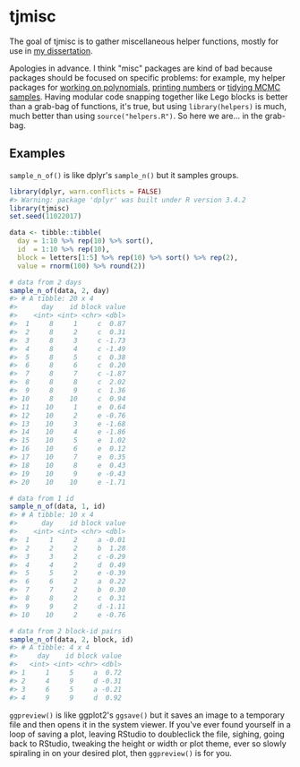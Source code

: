 
<!-- README.md is generated from README.Rmd. Please edit that file -->
tjmisc
======

The goal of tjmisc is to gather miscellaneous helper functions, mostly for use in [my dissertation](https://github.com/tjmahr/dissertation).

Apologies in advance. I think "misc" packages are kind of bad because packages should be focused on specific problems: for example, my helper packages for [working on polynomials](https://github.com/tjmahr/polypoly), [printing numbers](https://github.com/tjmahr/printy) or [tidying MCMC samples](https://github.com/tjmahr/tristan). Having modular code snapping together like Lego blocks is better than a grab-bag of functions, it's true, but using `library(helpers)` is much, much better than using `source("helpers.R")`. So here we are... in the grab-bag.

Examples
--------

`sample_n_of()` is like dplyr's `sample_n()` but it samples groups.

``` r
library(dplyr, warn.conflicts = FALSE)
#> Warning: package 'dplyr' was built under R version 3.4.2
library(tjmisc)
set.seed(11022017)

data <- tibble::tibble(
  day = 1:10 %>% rep(10) %>% sort(),
  id  = 1:10 %>% rep(10),
  block = letters[1:5] %>% rep(10) %>% sort() %>% rep(2),
  value = rnorm(100) %>% round(2))

# data from 2 days
sample_n_of(data, 2, day)
#> # A tibble: 20 x 4
#>      day    id block value
#>    <int> <int> <chr> <dbl>
#>  1     8     1     c  0.87
#>  2     8     2     c  0.31
#>  3     8     3     c -1.73
#>  4     8     4     c -1.49
#>  5     8     5     c  0.38
#>  6     8     6     c  0.20
#>  7     8     7     c -1.87
#>  8     8     8     c  2.02
#>  9     8     9     c  1.36
#> 10     8    10     c  0.94
#> 11    10     1     e  0.64
#> 12    10     2     e -0.76
#> 13    10     3     e -1.68
#> 14    10     4     e -1.86
#> 15    10     5     e  1.02
#> 16    10     6     e  0.12
#> 17    10     7     e  0.35
#> 18    10     8     e  0.43
#> 19    10     9     e -0.43
#> 20    10    10     e -1.71

# data from 1 id
sample_n_of(data, 1, id)
#> # A tibble: 10 x 4
#>      day    id block value
#>    <int> <int> <chr> <dbl>
#>  1     1     2     a -0.01
#>  2     2     2     b  1.28
#>  3     3     2     c -0.29
#>  4     4     2     d  0.49
#>  5     5     2     e -0.39
#>  6     6     2     a  0.22
#>  7     7     2     b  0.30
#>  8     8     2     c  0.31
#>  9     9     2     d -1.11
#> 10    10     2     e -0.76

# data from 2 block-id pairs
sample_n_of(data, 2, block, id)
#> # A tibble: 4 x 4
#>     day    id block value
#>   <int> <int> <chr> <dbl>
#> 1     1     5     a  0.72
#> 2     4     9     d -0.31
#> 3     6     5     a -0.21
#> 4     9     9     d  0.92
```

`ggpreview()` is like ggplot2's `ggsave()` but it saves an image to a temporary file and then opens it in the system viewer. If you've ever found yourself in a loop of saving a plot, leaving RStudio to doubleclick the file, sighing, going back to RStudio, tweaking the height or width or plot theme, ever so slowly spiraling in on your desired plot, then `ggpreview()` is for you.
